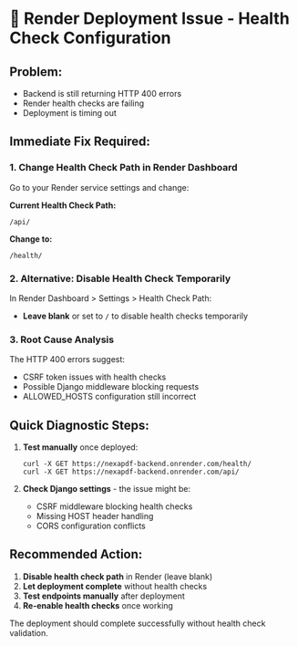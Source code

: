 # 🚨 Render Deployment Issue - Health Check Configuration

## Problem:
- Backend is still returning HTTP 400 errors
- Render health checks are failing 
- Deployment is timing out

## Immediate Fix Required:

### 1. Change Health Check Path in Render Dashboard
Go to your Render service settings and change:

**Current Health Check Path:**
```
/api/
```

**Change to:**
```
/health/
```

### 2. Alternative: Disable Health Check Temporarily
In Render Dashboard > Settings > Health Check Path:
- **Leave blank** or set to `/` to disable health checks temporarily

### 3. Root Cause Analysis
The HTTP 400 errors suggest:
- CSRF token issues with health checks
- Possible Django middleware blocking requests
- ALLOWED_HOSTS configuration still incorrect

## Quick Diagnostic Steps:

1. **Test manually** once deployed:
   ```
   curl -X GET https://nexapdf-backend.onrender.com/health/
   curl -X GET https://nexapdf-backend.onrender.com/api/
   ```

2. **Check Django settings** - the issue might be:
   - CSRF middleware blocking health checks
   - Missing HOST header handling
   - CORS configuration conflicts

## Recommended Action:
1. **Disable health check path** in Render (leave blank)
2. **Let deployment complete** without health checks
3. **Test endpoints manually** after deployment
4. **Re-enable health checks** once working

The deployment should complete successfully without health check validation.